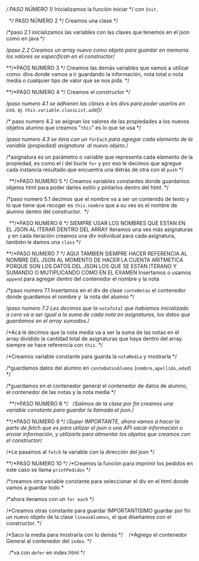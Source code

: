 

**/* PASO NÚMERO 1*/
Inicializamos la función iniciar */ con `Init.`

  **/* PASO NÚMERO 2 */
Creamos una clase */

/*paso 2.1 inicializamos las variables con las claves que tenemos en el json como en java */

/*paso 2.2 Creamos un array nuevo como objeto para guardar en memoria. los valores se especifican en el constructor*/

**/*PAOS NUMERO 3 */
Creamos las demás variables que vamos a utilizar como: divs donde vamos a ir guardando la información, nota total o nota media o cualquier tipo de valor que se nos pida  */

**/*PASO NUMERO 4 */
Creamos el constructor */

/*paso numero 4.1 se adhieren las clases a los divs para poder usarlos en css. ej. `this.variable.classList.add`()*/

/* paso numero 4.2 se asignan los valores de las propiedades a los nuevos objetos alumno que creamos "`this`" es lo que se usa */

/*paso numero 4.3 se itera con un `forEach` para agregar cada elemento de la variable (propiedad) asignatura  al nuevo objeto.*/

/*asignatura es un parámetro o variable que representa cada elemento de la propiedad, es como el i del bucle `for` y por eso le decimos que agregue cada instancia resultado que encuentra una detrás de otra con el `push` */

  **/*PASO NUMERO 5 */
Creamos variables constantes donde guardamos objetos html para poder darles estilo y pintarlos dentro del html. */

/*paso numero 5.1 decimos que el nombre va a ser un contenido de texto y lo que tiene que recoger es `this.nombre` que a su ves es el nombre de alumno dentro del constructor.  */

   **/*PASO NUMERO 6 */ SIEMPRE USAR LOS NOMBRES QUE ESTAN EN EL JSON AL ITERAR DENTRO DEL ARRAY
Iteramos una ves más asignaturas  y en cada iteración creamos una div individual para cada asignatura, también le damos una `class` */

**/*PASO NUMERO 7 */ AQUI TAMBIEN SIEMPRE HACER REFERENCIA AL NOMBRE DEL JSON AL MOMENTO DE HACER LA CUENTA ARITMETICA PORQUE SON LOS DATOS DEL JSON LOS QUE SE ESTAN ITERANO Y SUMANDO O MUTIPLICANDO COMO EN EL EXAMEN 
Insertamos o usamos `append` para agregar dentro del contenedor el nombre y la nota 

/*paso numero 7.1 Insertamos en el div de clase `conteNotas` el contenedor donde guardamos el nombre y  la nota del alumno */

/*paso numero 7.2 Les decimos que la `notaTotal` que habíamos inicializado a cero va a ser igual a la suma de cada nota en asignaturas, los datos que guardamos en el array sumados.*/

 /*Acá le decimos que la nota media va a ser la suma de las notas en el array dividido la cantidad total de asignaturas que haya dentro del array. siempre se hace referencia con `this`. */

/*Creamos variable constante para guarda la `notaMedia` y mostrarla */

/*guardamos datos del alumno en `conteDatosAlumno` (`nombre,apellido,edad`) */

/*guardamos en el contenedor general el contenedor de datos de alumno, el contenedor de las notas y la nota media */

  **/*PASO NUMERO 8 */
  /*Salimos de la clase por fin creamos una variable constante para guardar la llamada al json.*/

**/*PASO NUMERO 9 */
/*Super IMPORTANTE, ahora vamos a hacer la parte de fetch que es para utilizar el json o una API sacar información o enviar información, y utilizarla para alimentar los objetos que creamos con el constructor*/

 /*Le pasamos al `fetch` la variable con la dirección del json */

**/*PASO NUMERO 10 */
/*Creamos la función para imprimir los pedidos en este caso se llama `printPedidos` */

/*creamos otra variable constante para seleccionar el div en el html donde vamos a guardar todo *

/*ahora iteramos con un `for each` */

/*Creamos otras constante para guardar IMPORTANTISIMO guardar por fin un nuevo objeto de la clase `lineasAlumnos`, el que diseñamos con el constructor. */

/*Saco la media para mostrarla con lo demás */
   
/*Agrego el contenedor General al contenedor del `index`. */


  /*va con `defer` en index.html */


           


